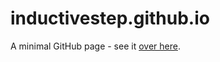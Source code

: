 # inductivestep.github.io

A minimal GitHub page - see it [over here](https://inductivestep.github.io/).
